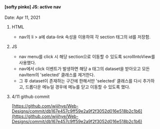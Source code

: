 #### [softy pinko] JS: active nav

Date: Apr 11, 2021

1. HTML

   - nav의 li > a에 data-link 속성을 이용하여 각 section 태그의 id를 저장함.

2. JS

   - nav menu를 click 시 해당 section으로 이동할 수 있도록 scrollIntoView를 사용했다.
   - nav에서 click 이벤트가 발생하면 해당 a 태그의 dataset을 받아오고 모든 navItem의 'selected' 클래스를 제거한다.
   - 그 후 dataset이 존재하는 구간에 한해서만 'selected' 클래스를 다시 추가하고, 드롭다운 메뉴일 경우에 메뉴를 닫고 이동할 수 있도록 했다.

3. 4/11 github commit

   [https://github.com/wijihye/Web-Designs/commit/db167e457c9ff59e2a9f2f3052d016e518b2c1b6](https://github.com/wijihye/Web-Designs/commit/db167e457c9ff59e2a9f2f3052d016e518b2c1b6)
